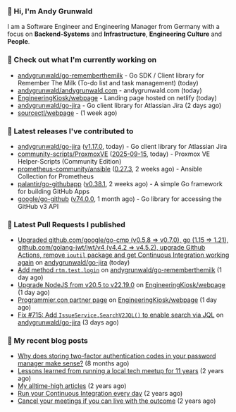 ### 👋 Hi, I'm Andy Grunwald

I am a Software Engineer and Engineering Manager from Germany with a focus on **Backend-Systems** and **Infrastructure**, **Engineering Culture** and **People**.

### 👷 Check out what I'm currently working on


- [andygrunwald/go-rememberthemilk](https://github.com/andygrunwald/go-rememberthemilk) - Go SDK / Client library for Remember The Milk (To-do list and task management) (today)
- [andygrunwald/andygrunwald.com](https://github.com/andygrunwald/andygrunwald.com) - andygrunwald.com (today)
- [EngineeringKiosk/webpage](https://github.com/EngineeringKiosk/webpage) - Landing page hosted on netlify (today)
- [andygrunwald/go-jira](https://github.com/andygrunwald/go-jira) - Go client library for Atlassian Jira (2 days ago)
- [sourcectl/webpage](https://github.com/sourcectl/webpage) -  (1 week ago)

### 🔭 Latest releases I've contributed to


- [andygrunwald/go-jira](https://github.com/andygrunwald/go-jira) ([v1.17.0](https://github.com/andygrunwald/go-jira/releases/tag/v1.17.0), today) - Go client library for Atlassian Jira
- [community-scripts/ProxmoxVE](https://github.com/community-scripts/ProxmoxVE) ([2025-09-15](https://github.com/community-scripts/ProxmoxVE/releases/tag/2025-09-15), today) - Proxmox VE Helper-Scripts (Community Edition) 
- [prometheus-community/ansible](https://github.com/prometheus-community/ansible) ([0.27.3](https://github.com/prometheus-community/ansible/releases/tag/0.27.3), 2 weeks ago) - Ansible Collection for Prometheus
- [palantir/go-githubapp](https://github.com/palantir/go-githubapp) ([v0.38.1](https://github.com/palantir/go-githubapp/releases/tag/v0.38.1), 2 weeks ago) - A simple Go framework for building GitHub Apps
- [google/go-github](https://github.com/google/go-github) ([v74.0.0](https://github.com/google/go-github/releases/tag/v74.0.0), 1 month ago) - Go library for accessing the GitHub v3 API

### 🔨 Latest Pull Requests I published


- [Upgraded github.com/google/go-cmp (v0.5.8 =&gt; v0.7.0), go (1.15 =&gt; 1.21), github.com/golang-jwt/jwt/v4 (v4.4.2 =&gt; v4.5.2), upgrade Github Actions, remove `ioutil` package and get Continuous Integration working again](https://github.com/andygrunwald/go-jira/pull/735) on [andygrunwald/go-jira](https://github.com/andygrunwald/go-jira) (today)
- [Add method `rtm.test.login`](https://github.com/andygrunwald/go-rememberthemilk/pull/2) on [andygrunwald/go-rememberthemilk](https://github.com/andygrunwald/go-rememberthemilk) (1 day ago)
- [Upgrade NodeJS from v20.5 to v22.19.0](https://github.com/EngineeringKiosk/webpage/pull/1122) on [EngineeringKiosk/webpage](https://github.com/EngineeringKiosk/webpage) (1 day ago)
- [Programmier.con partner page](https://github.com/EngineeringKiosk/webpage/pull/1119) on [EngineeringKiosk/webpage](https://github.com/EngineeringKiosk/webpage) (1 day ago)
- [Fix #715: Add `IssueService.SearchV2JQL()` to enable search via JQL](https://github.com/andygrunwald/go-jira/pull/731) on [andygrunwald/go-jira](https://github.com/andygrunwald/go-jira) (3 days ago)

### 📝 My recent blog posts


- [Why does storing two-factor authentication codes in your password manager make sense?](https://andygrunwald.com/blog/why-does-storing-two-factor-authentication-codes-in-your-password-manager-make-sense/) (8 months ago)
- [Lessons learned from running a local tech meetup for 11 years](https://andygrunwald.com/blog/lessons-learned-from-running-a-local-tech-meetup-for-11-years/) (2 years ago)
- [My alltime-high articles](https://andygrunwald.com/blog/my-all-time-high-articles/) (2 years ago)
- [Run your Continuous Integration every day](https://andygrunwald.com/blog/run-your-continuous-integration-every-day/) (2 years ago)
- [Cancel your meetings if you can live with the outcome](https://andygrunwald.com/blog/cancel-your-meetings-if-you-can-live-with-the-outcome/) (2 years ago)
